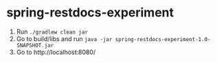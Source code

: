 # spring-restdocs-experiment

1. Run `./gradlew clean jar`
2. Go to build/libs and run `java -jar spring-restdocs-experiment-1.0-SNAPSHOT.jar`
3. Go to http://localhost:8080/
